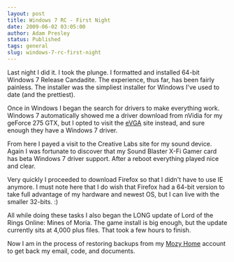```yaml
---
layout: post
title: Windows 7 RC - First Night
date: 2009-06-02 03:05:00
author: Adam Presley
status: Published
tags: general
slug: windows-7-rc-first-night
---
```

Last night I did it. I took the plunge. I formatted and installed 64-bit
Windows 7 Release Candadite. The experience, thus far, has been fairly
painless. The installer was the simpliest installer for Windows I've
used to date (and the prettiest).

Once in Windows I began the search for drivers to make everything work.
Windows 7 automatically showed me a driver download from nVidia for my
geForce 275 GTX, but I opted to visit the [eVGA](http://www.evga.com/Default.asp) site instead, and
sure enough they have a Windows 7 driver.

From here I payed a visit to the Creative Labs site for my sound device.
Again I was fortunate to discover that my Sound Blaster X-Fi Gamer card
has beta Windows 7 driver support. After a reboot everything played nice
and clear.

Very quickly I proceeded to download Firefox so that I didn't have to
use IE anymore. I must note here that I do wish that Firefox had a
64-bit version to take full advantage of my hardware and newest OS, but
I can live with the smaller 32-bits. :)

All while doing these tasks I also began the LONG update of Lord of the
Rings Online: Mines of Moria. The game install is big enough, but the
update currently sits at 4,000 plus files. That took a few hours to
finish.

Now I am in the process of restoring backups from my [Mozy Home](https://mozy.com/)
account to get back my email, code, and documents.
